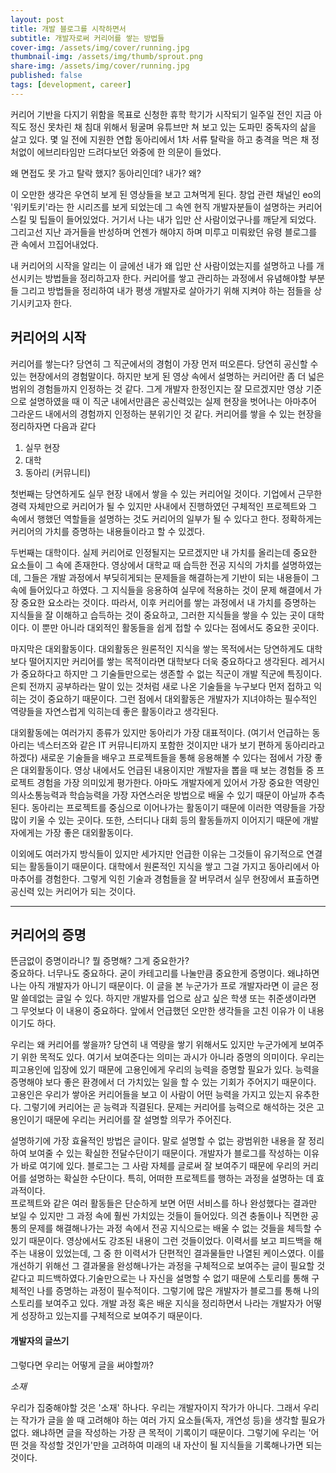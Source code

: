 ```yaml
---
layout: post
title: 개발 블로그를 시작하면서
subtitle: 개발자로써 커리어를 쌓는 방법들
cover-img: /assets/img/cover/running.jpg
thumbnail-img: /assets/img/thumb/sprout.png
share-img: /assets/img/cover/running.jpg
published: false
tags: [development, career]
---
```


커리어 기반을 다지기 위함을 목표로 신청한 휴학 학기가 시작되기 일주일 전인 지금 아직도 정신 못차린 채 침대 위해서 뒹굴며 유튜브만 쳐 보고 있는 도파민 중독자의 삶을 살고 있다. 몇 일 전에 지원한 연합 동아리에서 1차 서류 탈락을 하고 충격을 먹은 채 정처없이 에브리타임만 드려다보던 와중에 한 의문이 들었다.

왜 면접도 못 가고 탈락 했지? 동아리인데? 내가? 왜?

이 오만한 생각은 우연히 보게 된 영상들을 보고 고쳐먹게 된다. 창업 관련 채널인 eo의 '워키토키'라는 한 시리즈를 보게 되었는데 그 속엔 현직 개발자분들이 설명하는 커리어 스킬 및 팁들이 들어있었다. 거기서 나는 내가 입만 산 사람이었구나를 깨닫게 되었다. 그리고선 지난 과거들을 반성하며 언젠가 해야지 하며 미루고 미뤄왔던 유령 블로그를 관 속에서 끄집어내었다.

내 커리어의 시작을 알리는 이 글에선 내가 왜 입만 산 사람이었는지를 설명하고 나를 개선시키는 방법들을 정리하고자 한다. 커리어를 쌓고 관리하는 과정에서 유념해야할 부분들 그리고 방법들을 정리하여 내가 평생 개발자로 살아가기 위해 지켜야 하는 점들을 상기시키고자 한다.

## 커리어의 시작

커리어를 쌓는다?
당연히 그 직군에서의 경험이 가장 먼저 떠오른다. 당연히 공신할 수 있는 현장에서의 경험말이다. 하지만 보게 된 영상 속에서 설명하는 커리어란 좀 더 넓은 범위의 경험들까지 인정하는 것 같다. 그게 개발자 한정인지는 잘 모르겠지만 영상 기준으로 설명하였을 때 이 직군 내에서만큼은 공신력있는 실제 현장을 벗어나는 아마추어 그라운드 내에서의 경험까지 인정하는 분위기인 것 같다. 커리어를 쌓을 수 있는 현장을 정리하자면 다음과 같다

1. 실무 현장
2. 대학
3. 동아리 (커뮤니티)

첫번째는 당연하게도 실무 현장 내에서 쌓을 수 있는 커리어일 것이다. 기업에서 근무한 경력 자체만으로 커리어가 될 수 있지만 사내에서 진행하였던 구체적인 프로젝트와 그 속에서 행했던 역할들을 설명하는 것도 커리어의 일부가 될 수 있다고 한다. 정확하게는 커리어의 가치를 증명하는 내용들이라고 할 수 있겠다.

두번째는 대학이다. 실제 커리어로 인정될지는 모르겠지만 내 가치를 올리는데 중요한 요소들이 그 속에 존재한다. 영상에서 대학교 때 습득한 전공 지식의 가치를 설명하였는데, 그들은 개발 과정에서 부딪히게되는 문제들을 해결하는게 기반이 되는 내용들이 그 속에 들어있다고 하였다. 그 지식들을 응용하여 실무에 적용하는 것이 문제 해결에서 가장 중요한 요소라는 것이다. 따라서, 이후 커리어를 쌓는 과정에서 내 가치를 증명하는 지식들을 잘 이해하고 습득하는 것이 중요하고, 그러한 지식들을 쌓을 수 있는 곳이 대학이다. 이 뿐만 아니라 대외적인 활동들을 쉽게 접할 수 있다는 점에서도 중요한 곳이다.

마지막은 대외활동이다. 대외활동은 원론적인 지식을 쌓는 목적에서는 당연하게도 대학보다 떨어지지만 커리어를 쌓는 목적이라면 대학보다 더욱 중요하다고 생각된다. 레거시가 중요하다고 하지만 그 기술들만으로는 생존할 수 없는 직군이 개발 직군에 특징이다. 은퇴 전까지 공부하라는 말이 있는 것처럼 새로 나온 기술들을 누구보다 먼저 접하고 익히는 것이 중요하기 때문이다. 그런 점에서 대외활동은 개발자가 지녀야하는 필수적인 역량들을 자연스럽게 익히는데 좋은 활동이라고 생각된다.

대외활동에는 여러가지 종류가 있지만 동아리가 가장 대표적이다. (여기서 언급하는 동아리는 넥스터즈와 같은 IT 커뮤니티까지 포함한 것이지만 내가 보기 편하게 동아리라고 하겠다) 새로운 기술들을 배우고 프로젝트들을 통해 응용해볼 수 있다는 점에서 가장 좋은 대외활동이다. 영상 내에서도 언급된 내용이지만 개발자을 뽑을 때 보는 경험들 중 프로젝트 경험을 가장 의미있게 평가한다. 아마도 개발자에게 있어서 가장 중요한 역량인 의사소통능력과 학습능력을 가장 자연스러운 방법으로 배울 수 있기 때문이 아닐까 추측된다. 동아리는 프로젝트를 중심으로 이어나가는 활동이기 때문에 이러한 역량들을 가장 많이 키울 수 있는 곳이다. 또한, 스터디나 대회 등의 활동들까지 이어지기 때문에 개발자에게는 가장 좋은 대외활동이다.

이외에도 여러가지 방식들이 있지만 세가지만 언급한 이유는 그것들이 유기적으로 연결되는 활동들이기 때문이다. 대학에서 원론적인 지식을 쌓고 그걸 가지고 동아리에서 아마추어를 경험한다. 그렇게 익힌 기술과 경험들을 잘 버무려서 실무 현장에서 표출하면 공신력 있는 커리어가 되는 것이다.


---


## 커리어의 증명

뜬금없이 증명이라니? 뭘 증명해? 그게 중요한가? \
중요하다. 너무나도 중요하다. 굳이 카테고리를 나눌만큼 중요한게 증명이다. 왜냐하면 나는 아직 개발자가 아니기 때문이다. 이 글을 본 누군가가 프로 개발자라면 이 글은 정말 쓸데없는 글일 수 있다. 하지만 개발자를 업으로 삼고 싶은 학생 또는 취준생이라면 그 무엇보다 이 내용이 중요하다. 앞에서 언급했던 오만한 생각들을 고친 이유가 이 내용이기도 하다.

우리는 왜 커리어를 쌓을까? 당연히 내 역량을 쌓기 위해서도 있지만 누군가에게 보여주기 위한 목적도 있다. 여기서 보여준다는 의미는 과시가 아니라 증명의 의미이다. 우리는 피고용인에 입장에 있기 때문에 고용인에게 우리의 능력을 증명할 필요가 있다. 능력을 증명해야 보다 좋은 환경에서 더 가치있는 일을 할 수 있는 기회가 주어지기 때문이다. 고용인은 우리가 쌓아온 커리어들을 보고 이 사람이 어떤 능력을 가지고 있는지 유추한다. 그렇기에 커리어는 곧 능력과 직결된다. 문제는 커리어를 능력으로 해석하는 것은 고용인이기 때문에 우리는 커리어를 잘 설명할 의무가 주어진다.

설명하기에 가장 효율적인 방법은 글이다. 말로 설명할 수 없는 광범위한 내용을 잘 정리하여 보여줄 수 있는 확실한 전달수단이기 때문이다. 개발자가 블로그를 작성하는 이유가 바로 여기에 있다. 블로그는 그 사람 자체를 글로써 잘 보여주기 때문에 우리의 커리어를 설명하는 확실한 수단이다. 특히, 어떠한 프로젝트를 행하는 과정을 설명하는 데 효과적이다. \
프로젝트와 같은 여러 활동들은 단순하게 보면 어떤 서비스를 하나 완성했다는 결과만 보일 수 있지만 그 과정 속에 훨씬 가치있는 것들이 들어있다. 의견 충돌이나 직면한 공통의 문제를 해결해나가는 과정 속에서 전공 지식으로는 배울 수 없는 것들을 체득할 수 있기 때문이다. 영상에서도 강조된 내용이 그런 것들이었다. 이력서를 보고 피드백을 해주는 내용이 있었는데, 그 중 한 이력서가 단편적인 결과물들만 나열된 케이스였다. 이를 개선하기 위해선 그 결과물을 완성해나가는 과정을 구체적으로 보여주는 글이 필요할 것 같다고 피드백하였다.기술만으로는 나 자신을 설명할 수 없기 때문에 스토리를 통해 구체적인 나를 증명하는 과정이 필수적이다. 그렇기에 많은 개발자가 블로그를 통해 나의 스토리를 보여주고 있다. 개발 과정 혹은 배운 지식을 정리하면서 나라는 개발자가 어떻게 성장하고 있는지를 구체적으로 보여주기 때문이다.

#### 개발자의 글쓰기

그렇다면 우리는 어떻게 글을 써야할까?

_소재_

우리가 집중해야할 것은 '소재' 하나다.
우리는 개발자이지 작가가 아니다. 그래서 우리는 작가가 글을 쓸 때 고려해야 하는 여러 가지 요소들(독자, 개연성 등)을 생각할 필요가 없다. 왜냐하면 글을 작성하는 가장 큰 목적이 기록이기 때문이다.
그렇기에 우리는 '어떤 것을 작성할 것인가'만을 고려하여 미래의 내 자산이 될 지식들을 기록해나가면 되는 것이다.







